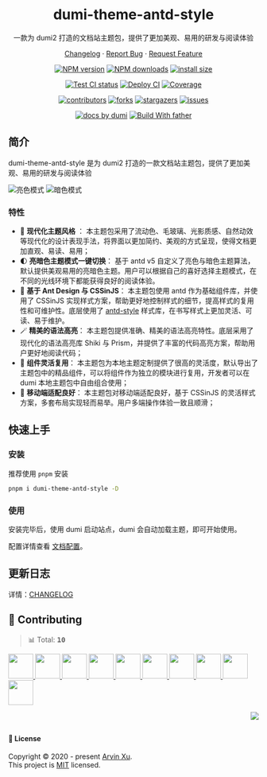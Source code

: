 <a name="readme-top"></a>

<div align="center">

<h1>dumi-theme-antd-style</h1>

一款为 dumi2 打造的文档站主题包，提供了更加美观、易用的研发与阅读体验

[Changelog](./CHANGELOG.md) · [Report Bug][issues-url] · [Request Feature][issues-url]

<!-- SHIELD GROUP -->

[![NPM version][npm-image]][npm-url] [![NPM downloads][download-image]][download-url] [![install size][npm-size]][npm-size-url]

[![Test CI status][test-ci]][test-ci-url] [![Deploy CI][release-ci]][release-ci-url] [![Coverage][coverage]][codecov-url]

[![contributors][contributors-shield]][contributors-url] [![forks][forks-shield]][forks-url] [![stargazers][stargazers-shield]][stargazers-url] [![issues][issues-shield]][issues-url]

[![ docs by dumi][dumi-url]](https://d.umijs.org/) [![Build With father][father-url]](https://github.com/umijs/father/)

<!-- gitpod url -->

[gitpod-badge]: https://img.shields.io/badge/Gitpod-ready--to--code-blue?logo=gitpod
[gitpod-url]: https://gitpod.io/#https://github.com/ant-design/dumi-theme-antd-style

<!-- umi url -->

[dumi-url]: https://img.shields.io/badge/docs%20by-dumi-blue
[father-url]: https://img.shields.io/badge/build%20with-father-028fe4.svg

<!-- npm url -->

[npm-image]: https://img.shields.io/npm/v/dumi-theme-antd-style.svg?style=flat-square&color=deepgreen&label=latest
[npm-url]: https://npmjs.org/package/dumi-theme-antd-style
[npm-size]: https://img.shields.io/bundlephobia/minzip/dumi-theme-antd-style?color=deepgreen&label=gizpped%20size&style=flat-square
[npm-size-url]: https://packagephobia.com/result?p=dumi-theme-antd-style

<!-- coverage -->

[coverage]: https://codecov.io/gh/arvinxx/dumi-theme-antd-style/branch/master/graph/badge.svg
[codecov-url]: https://codecov.io/gh/arvinxx/dumi-theme-antd-style/branch/master

<!-- Github CI -->

[test-ci]: https://github.com/arvinxx/dumi-theme-antd-style/workflows/Test%20CI/badge.svg
[release-ci]: https://github.com/arvinxx/dumi-theme-antd-style/workflows/Release%20CI/badge.svg
[test-ci-url]: https://github.com/arvinxx/dumi-theme-antd-style/actions?query=workflow%3ATest%20CI
[release-ci-url]: https://github.com/arvinxx/dumi-theme-antd-style/actions?query=workflow%3ARelease%20CI
[download-image]: https://img.shields.io/npm/dm/dumi-theme-antd-style.svg?style=flat-square
[download-url]: https://npmjs.org/package/dumi-theme-antd-style

</div>

## 简介

dumi-theme-antd-style 是为 dumi2 打造的一款文档站主题包，提供了更加美观、易用的研发与阅读体验

![亮色模式](https://mdn.alipayobjects.com/huamei_rqvucu/afts/img/A*P966Q7N2r08AAAAAAAAAAAAADoN6AQ/fmt.webp)
![暗色模式](https://mdn.alipayobjects.com/huamei_rqvucu/afts/img/A*PW92S7Qh8l4AAAAAAAAAAAAADoN6AQ/fmt.webp)

### 特性

- 💠 **现代化主题风格** ： 本主题包采用了流动色、毛玻璃、光影质感、自然动效等现代化的设计表现手法，将界面以更加简约、美观的方式呈现，使得文档更加直观、易读、易用；
- 🌓 **亮暗色主题模式一键切换**： 基于 antd v5 自定义了亮色与暗色主题算法，默认提供美观易用的亮暗色主题。用户可以根据自己的喜好选择主题模式，在不同的光线环境下都能获得良好的阅读体验。
- 💅 **基于 Ant Design 与 CSSinJS**： 本主题包使用 antd 作为基础组件库，并使用了 CSSinJS 实现样式方案，帮助更好地控制样式的细节，提高样式的复用性和可维护性。底层使用了 [antd-style](https://https://github.com/ant-design/antd-style) 样式库，在书写样式上更加灵活、可读、易于维护。
- 🪄 **精美的语法高亮**： 本主题包提供准确、精美的语法高亮特性。底层采用了现代化的语法高亮库 Shiki 与 Prism，并提供了丰富的代码高亮方案，帮助用户更好地阅读代码；
- 🧩 **组件灵活复用**： 本主题包为本地主题定制提供了很高的灵活度，默认导出了主题包中的精品组件，可以将组件作为独立的模块进行复用，开发者可以在 dumi 本地主题包中自由组合使用；
- 📱 **移动端适配良好**： 本主题包对移动端适配良好，基于 CSSinJS 的灵活样式方案，多套布局实现轻而易举。用户多端操作体验一致且顺滑；

## 快速上手

### 安装

推荐使用 `pnpm` 安装

```bash
pnpm i dumi-theme-antd-style -D
```

### 使用

安装完毕后，使用 dumi 启动站点，dumi 会自动加载主题，即可开始使用。

配置详情查看 [文档配置](https://dumi-theme-antd-style.arvinx.app/config)。

## 更新日志

详情：[CHANGELOG](./CHANGELOG.md)

## 🤝 Contributing

<!-- CONTRIBUTION GROUP -->

> 📊 Total: <kbd>**10**</kbd>

<a href="https://github.com/arvinxx" title="arvinxx">
  <img src="https://avatars.githubusercontent.com/u/28616219?v=4" width="50" />
</a>
<a href="https://github.com/actions-user" title="actions-user">
  <img src="https://avatars.githubusercontent.com/u/65916846?v=4" width="50" />
</a>
<a href="https://github.com/chenshuai2144" title="chenshuai2144">
  <img src="https://avatars.githubusercontent.com/u/8186664?v=4" width="50" />
</a>
<a href="https://github.com/Lands-1203" title="Lands-1203">
  <img src="https://avatars.githubusercontent.com/u/61341868?v=4" width="50" />
</a>
<a href="https://github.com/blackie4" title="blackie4">
  <img src="https://avatars.githubusercontent.com/u/4090395?v=4" width="50" />
</a>
<a href="https://github.com/CJY0208" title="CJY0208">
  <img src="https://avatars.githubusercontent.com/u/18415774?v=4" width="50" />
</a>
<a href="https://github.com/cc7gs" title="cc7gs">
  <img src="https://avatars.githubusercontent.com/u/36002392?v=4" width="50" />
</a>
<a href="https://github.com/Y-io" title="Y-io">
  <img src="https://avatars.githubusercontent.com/u/25784157?v=4" width="50" />
</a>
<a href="https://github.com/mengxinssfd" title="mengxinssfd">
  <img src="https://avatars.githubusercontent.com/u/28827520?v=4" width="50" />
</a>
<a href="https://github.com/yuuunagi" title="yuuunagi">
  <img src="https://avatars.githubusercontent.com/u/51359328?v=4" width="50" />
</a>

<!-- CONTRIBUTION END -->

<div align="right">

[![][back-to-top]](#readme-top)

## </div>

#### 📝 License

Copyright © 2020 - present [Arvin Xu][profile-url]. <br />
This project is [MIT](./LICENSE) licensed.

<!-- LINK GROUP -->

[profile-url]: https://github.com/arvinxx

<!-- SHIELD LINK GROUP -->

[back-to-top]: https://img.shields.io/badge/-BACK_TO_TOP-151515?style=flat-square

<!-- contributors -->

[contributors-shield]: https://img.shields.io/github/contributors/arvinxx/dumi-theme-antd-style.svg?style=flat
[contributors-url]: https://github.com/arvinxx/dumi-theme-antd-style/graphs/contributors

<!-- forks -->

[forks-shield]: https://img.shields.io/github/forks/arvinxx/dumi-theme-antd-style.svg?style=flat
[forks-url]: https://github.com/arvinxx/dumi-theme-antd-style/network/members

<!-- stargazers -->

[stargazers-shield]: https://img.shields.io/github/stars/arvinxx/dumi-theme-antd-style.svg?style=flat
[stargazers-url]: https://github.com/arvinxx/dumi-theme-antd-style/stargazers

<!-- issues -->

[issues-shield]: https://img.shields.io/github/issues/arvinxx/dumi-theme-antd-style.svg?style=flat
[issues-url]: https://github.com/arvinxx/dumi-theme-antd-style/issues/new/choose
